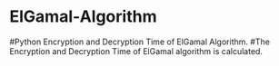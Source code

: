 # ElGamal-Algorithm
#Python
Encryption and Decryption Time of ElGamal Algorithm.
#The Encryption and Decryption Time of ElGamal algorithm is calculated.

